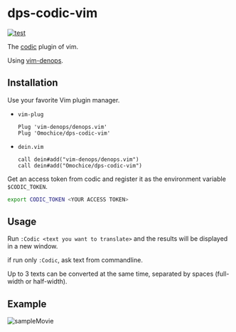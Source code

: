 # dps-codic-vim

[![test](https://img.shields.io/static/v1?label=Japanese&message=here&color=blue)](./README.ja.md)

The [codic](https://codic.jp/engine) plugin of vim.

Using [vim-denops](https://github.com/vim-denops/denops.vim).

## Installation

Use your favorite Vim plugin manager.

- `vim-plug`
    ```vim
    Plug 'vim-denops/denops.vim'
    Plug 'Omochice/dps-codic-vim'
    ```

- `dein.vim`
    ```vim
    call dein#add("vim-denops/denops.vim")
    call dein#add("Omochice/dps-codic-vim")
    ```


Get an access token from codic and register it as the environment variable `$CODIC_TOKEN`.

```bash
export CODIC_TOKEN <YOUR ACCESS TOKEN>
```

## Usage

Run `:Codic <text you want to translate>` and the results will be displayed in a new window.

if run only `:Codic`, ask text from commandline.

Up to 3 texts can be converted at the same time, separated by spaces (full-width or half-width).

## Example

![sampleMovie](https://i.gyazo.com/48899d7a8e6686198577246ec4f366f4.gif)
